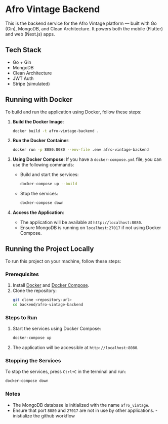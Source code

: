 # Afro Vintage Backend 

This is the backend service for the Afro Vintage platform — built with Go (Gin), MongoDB, and Clean Architecture. It powers both the mobile (Flutter) and web (Next.js) apps.

## Tech Stack

- Go + Gin
- MongoDB
- Clean Architecture
- JWT Auth
- Stripe (simulated)

## Running with Docker

To build and run the application using Docker, follow these steps:

1. **Build the Docker Image**:
   ```bash
   docker build -t afro-vintage-backend .
   ```

2. **Run the Docker Container**:
   ```bash
   docker run -p 8080:8080 --env-file .env afro-vintage-backend
   ```

3. **Using Docker Compose**:
   If you have a `docker-compose.yml` file, you can use the following commands:
   - Build and start the services:
     ```bash
     docker-compose up --build
     ```
   - Stop the services:
     ```bash
     docker-compose down
     ```

4. **Access the Application**:
   - The application will be available at `http://localhost:8080`.
   - Ensure MongoDB is running on `localhost:27017` if not using Docker Compose.

## Running the Project Locally

To run this project on your machine, follow these steps:

### Prerequisites
1. Install [Docker](https://www.docker.com/) and [Docker Compose](https://docs.docker.com/compose/install/).
2. Clone the repository:
   ```bash
   git clone <repository-url>
   cd backend/afro-vintage-backend
   ```

### Steps to Run
1. Start the services using Docker Compose:
   ```bash
   docker-compose up
   ```
2. The application will be accessible at `http://localhost:8080`.

### Stopping the Services
To stop the services, press `Ctrl+C` in the terminal and run:
```bash
docker-compose down
```

### Notes
- The MongoDB database is initialized with the name `afro_vintage`.
- Ensure that port `8080` and `27017` are not in use by other applications.
-inistialize the github workflow
